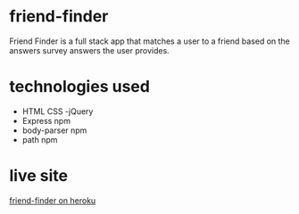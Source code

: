 # friend-finder
Friend Finder is a full stack app that matches a user to a friend based on the answers survey answers the user provides. 

# technologies used
- HTML CSS
-jQuery
- Express npm
- body-parser npm
- path npm

# live site
[friend-finder on heroku](https://floating-bastion-19213.herokuapp.com/)
